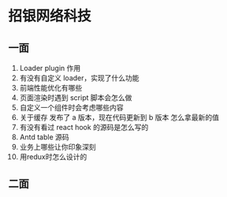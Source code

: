 # 招银网络科技

## 一面

01. Loader plugin 作用
02. 有没有自定义 loader，实现了什么功能
03. 前端性能优化有哪些
04. 页面渲染时遇到 script 脚本会怎么做
05. 自定义一个组件时会考虑哪些内容
06. 关于缓存 发布了 a 版本，现在代码更新到 b 版本 怎么拿最新的值
07. 有没有看过 react hook 的源码是怎么写的
08. Antd table 源码
09. 业务上哪些让你印象深刻
10. 用redux时怎么设计的

## 二面
